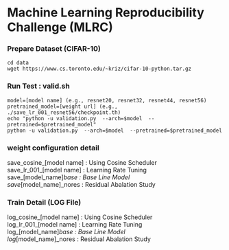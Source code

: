 # Machine Learning Reproducibility Challenge (MLRC)

### Prepare Dataset (CIFAR-10)
```
cd data
wget https://www.cs.toronto.edu/~kriz/cifar-10-python.tar.gz
```

### Run Test : valid.sh
```
model=[model name] (e.g., resnet20, resnet32, resnet44, resnet56)
pretrained_model=[weight url] (e.g., ./save_lr_001_resnet56/checkpoint.th)
echo "python -u validation.py  --arch=$model  --pretrained=$pretrained_model" 
python -u validation.py  --arch=$model  --pretrained=$pretrained_model
```
### weight configuration detail
save_cosine_[model name] : Using Cosine Scheduler  
save_lr_001_[model name] : Learning Rate Tuning  
save_[model_name]_base : Base Line Model  
save_[model_name]_nores : Residual Abalation Study  

### Train Detail (LOG File)

log_cosine_[model name] : Using Cosine Scheduler  
log_lr_001_[model name] : Learning Rate Tuning  
log_[model_name]_base : Base Line Model  
log_[model_name]_nores : Residual Abalation Study 
